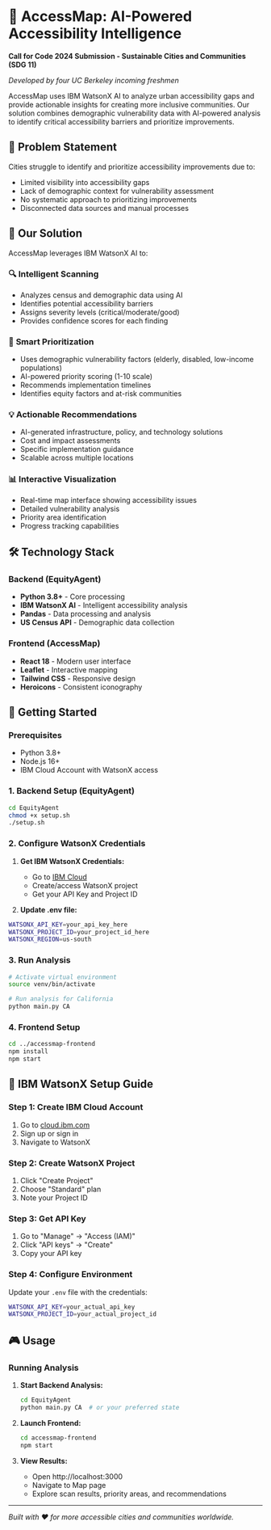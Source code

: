 # 🌟 AccessMap: AI-Powered Accessibility Intelligence

**Call for Code 2024 Submission - Sustainable Cities and Communities (SDG 11)**

*Developed by four UC Berkeley incoming freshmen*

AccessMap uses IBM WatsonX AI to analyze urban accessibility gaps and provide actionable insights for creating more inclusive communities. Our solution combines demographic vulnerability data with AI-powered analysis to identify critical accessibility barriers and prioritize improvements.

## 🎯 Problem Statement

Cities struggle to identify and prioritize accessibility improvements due to:
- Limited visibility into accessibility gaps
- Lack of demographic context for vulnerability assessment  
- No systematic approach to prioritizing improvements
- Disconnected data sources and manual processes

## 🚀 Our Solution

AccessMap leverages IBM WatsonX AI to:

### 🔍 **Intelligent Scanning**
- Analyzes census and demographic data using AI
- Identifies potential accessibility barriers
- Assigns severity levels (critical/moderate/good)
- Provides confidence scores for each finding

### 🎯 **Smart Prioritization** 
- Uses demographic vulnerability factors (elderly, disabled, low-income populations)
- AI-powered priority scoring (1-10 scale)
- Recommends implementation timelines
- Identifies equity factors and at-risk communities

### 💡 **Actionable Recommendations**
- AI-generated infrastructure, policy, and technology solutions
- Cost and impact assessments
- Specific implementation guidance
- Scalable across multiple locations

### 📊 **Interactive Visualization**
- Real-time map interface showing accessibility issues
- Detailed vulnerability analysis
- Priority area identification
- Progress tracking capabilities

## 🛠️ Technology Stack

### Backend (EquityAgent)
- **Python 3.8+** - Core processing
- **IBM WatsonX AI** - Intelligent accessibility analysis
- **Pandas** - Data processing and analysis
- **US Census API** - Demographic data collection

### Frontend (AccessMap)
- **React 18** - Modern user interface
- **Leaflet** - Interactive mapping
- **Tailwind CSS** - Responsive design
- **Heroicons** - Consistent iconography

## 🚦 Getting Started

### Prerequisites
- Python 3.8+
- Node.js 16+
- IBM Cloud Account with WatsonX access

### 1. Backend Setup (EquityAgent)

```bash
cd EquityAgent
chmod +x setup.sh
./setup.sh
```

### 2. Configure WatsonX Credentials

1. **Get IBM WatsonX Credentials:**
   - Go to [IBM Cloud](https://cloud.ibm.com)
   - Create/access WatsonX project
   - Get your API Key and Project ID

2. **Update .env file:**
```bash
WATSONX_API_KEY=your_api_key_here
WATSONX_PROJECT_ID=your_project_id_here
WATSONX_REGION=us-south
```

### 3. Run Analysis

```bash
# Activate virtual environment
source venv/bin/activate

# Run analysis for California
python main.py CA
```

### 4. Frontend Setup

```bash
cd ../accessmap-frontend
npm install
npm start
```

## 🔧 IBM WatsonX Setup Guide

### Step 1: Create IBM Cloud Account
1. Go to [cloud.ibm.com](https://cloud.ibm.com)
2. Sign up or sign in
3. Navigate to WatsonX

### Step 2: Create WatsonX Project
1. Click "Create Project"
2. Choose "Standard" plan  
3. Note your Project ID

### Step 3: Get API Key
1. Go to "Manage" → "Access (IAM)"
2. Click "API keys" → "Create"
3. Copy your API key

### Step 4: Configure Environment
Update your `.env` file with the credentials:
```bash
WATSONX_API_KEY=your_actual_api_key
WATSONX_PROJECT_ID=your_actual_project_id
```

## 🎮 Usage

### Running Analysis
1. **Start Backend Analysis:**
   ```bash
   cd EquityAgent
   python main.py CA  # or your preferred state
   ```

2. **Launch Frontend:**
   ```bash
   cd accessmap-frontend
   npm start
   ```

3. **View Results:**
   - Open http://localhost:3000
   - Navigate to Map page
   - Explore scan results, priority areas, and recommendations

---

*Built with ❤️ for more accessible cities and communities worldwide.*
